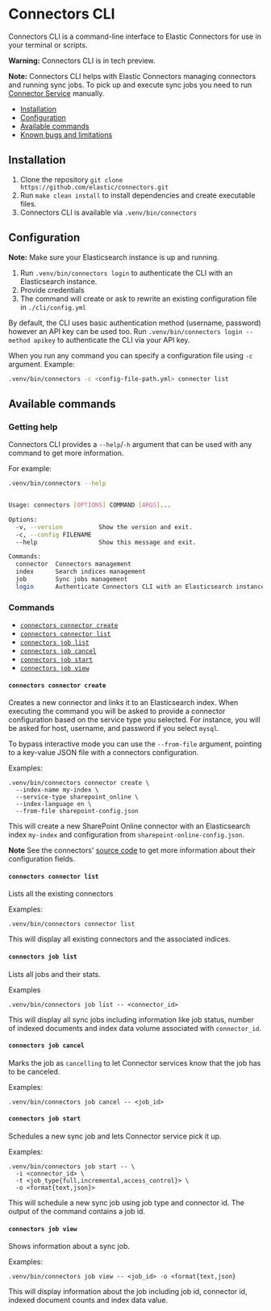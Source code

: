 # Connectors CLI

Connectors CLI is a command-line interface to Elastic Connectors for use in your terminal or scripts.

**Warning:**
Connectors CLI is in tech preview.

**Note:**
Connectors CLI helps with Elastic Connectors managing connectors and running sync jobs. To pick up and execute sync jobs you need to run [Connector Service](https://github.com/elastic/connectors/tree/main/scripts/stack) manually.

- [Installation](#installation)
- [Configuration](#configuration)
- [Available commands](#available-commands)
- [Known bugs and limitations](#known-bugs-and-limitations)

## Installation
1. Clone the repository `git clone https://github.com/elastic/connectors.git`
2. Run `make clean install` to install dependencies and create executable files.
3. Connectors CLI is available via `.venv/bin/connectors`

## Configuration
**Note:** Make sure your Elasticsearch instance is up and running.

1. Run `.venv/bin/connectors login` to authenticate the CLI with an Elasticsearch instance.
2. Provide credentials
3. The command will create or ask to rewrite an existing configuration file in `./cli/config.yml`

By default, the CLI uses basic authentication method (username, password) however an API key can be used too. 
Run `.venv/bin/connectors login --method apikey` to authenticate the CLI via your API key. 

When you run any command you can specify a configuration file using `-c` argument.
Example:

```bash
.venv/bin/connectors -c <config-file-path.yml> connector list
```

## Available commands
### Getting help
Connectors CLI provides a `--help`/`-h` argument that can be used with any command to get more information.

For example:
```bash
.venv/bin/connectors --help


Usage: connectors [OPTIONS] COMMAND [ARGS]...

Options:
  -v, --version          Show the version and exit.
  -c, --config FILENAME
  --help                 Show this message and exit.

Commands:
  connector  Connectors management
  index      Search indices management
  job        Sync jobs management
  login      Authenticate Connectors CLI with an Elasticsearch instance
```

### Commands

 - [`connectors connector create`](#connectors-connector-create)
 - [`connectors connector list`](#connectors-connector-list)
 - [`connectors job list`](#connectors-job-list)
 - [`connectors job cancel`](#connectors-job-cancel)
 - [`connectors job start`](#connectors-job-start)
 - [`connectors job view`](#connectors-job-view)

#### `connectors connector create`

Creates a new connector and links it to an Elasticsearch index. When executing the command you will be asked to provide a connector configuration based on the service type you selected. For instance, you will be asked for host, username, and password if you select `mysql`.

To bypass interactive mode you can use the `--from-file` argument, pointing to a key-value JSON file with a connectors configuration.

Examples:

```console
.venv/bin/connectors connector create \
  --index-name my-index \
  --service-type sharepoint_online \
  --index-language en \
  --from-file sharepoint-config.json
```

This will create a new SharePoint Online connector with an Elasticsearch index `my-index` and configuration from `sharepoint-online-config.json`.

**Note**
See the connectors' [source code](../src/connectors/sources) to get more information about their configuration fields.

#### `connectors connector list`

Lists all the existing connectors

Examples:

```console
.venv/bin/connectors connector list
```

This will display all existing connectors and the associated indices.

#### `connectors job list`
Lists all jobs and their stats.

Examples
```console
.venv/bin/connectors job list -- <connector_id>
```

This will display all sync jobs including information like job status, number of indexed documents and index data volume associated with `connector_id`.

#### `connectors job cancel`
Marks the job as `cancelling` to let Connector services know that the job has to be canceled.

Examples:

```console
.venv/bin/connectors job cancel -- <job_id>
```

#### `connectors job start`
Schedules a new sync job and lets Connector service pick it up.

Examples:

```console
.venv/bin/connectors job start -- \
  -i <connector_id> \
  -t <job_type{full,incremental,access_control}> \
  -o <format{text,json}>
```

This will schedule a new sync job using job type and connector id. The output of the command contains a job id.

#### `connectors job view`
Shows information about a sync job.

Examples:

```console
.venv/bin/connectors job view -- <job_id> -o <format{text,json}
```

This will display information about the job including job id, connector id, indexed document counts and index data value.

